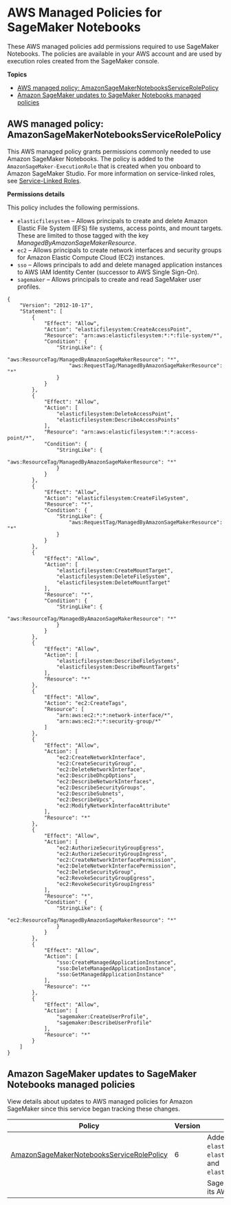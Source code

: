 # AWS Managed Policies for SageMaker Notebooks<a name="security-iam-awsmanpol-notebooks"></a>

These AWS managed policies add permissions required to use SageMaker Notebooks\. The policies are available in your AWS account and are used by execution roles created from the SageMaker console\.

**Topics**
+ [AWS managed policy: AmazonSageMakerNotebooksServiceRolePolicy](#security-iam-awsmanpol-AmazonSageMakerNotebooksServiceRolePolicy)
+ [Amazon SageMaker updates to SageMaker Notebooks managed policies](#security-iam-awsmanpol-notebooks-updates)

## AWS managed policy: AmazonSageMakerNotebooksServiceRolePolicy<a name="security-iam-awsmanpol-AmazonSageMakerNotebooksServiceRolePolicy"></a>

This AWS managed policy grants permissions commonly needed to use Amazon SageMaker Notebooks\. The policy is added to the `AmazonSageMaker-ExecutionRole` that is created when you onboard to Amazon SageMaker Studio\. For more information on service\-linked roles, see [Service\-Linked Roles](security_iam_service-with-iam.md#security_iam_service-with-iam-roles-service-linked)\.

**Permissions details**

This policy includes the following permissions\.
+ `elasticfilesystem` – Allows principals to create and delete Amazon Elastic File System \(EFS\) file systems, access points, and mount targets\. These are limited to those tagged with the key *ManagedByAmazonSageMakerResource*\.
+ `ec2` – Allows principals to create network interfaces and security groups for Amazon Elastic Compute Cloud \(EC2\) instances\.
+ `sso` – Allows principals to add and delete managed application instances to AWS IAM Identity Center \(successor to AWS Single Sign\-On\)\.
+ `sagemaker` – Allows principals to create and read SageMaker user profiles\.

```
{
    "Version": "2012-10-17",
    "Statement": [
        {
            "Effect": "Allow",
            "Action": "elasticfilesystem:CreateAccessPoint",
            "Resource": "arn:aws:elasticfilesystem:*:*:file-system/*",
            "Condition": {
                "StringLike": {
                    "aws:ResourceTag/ManagedByAmazonSageMakerResource": "*",
                    "aws:RequestTag/ManagedByAmazonSageMakerResource": "*"
                }
            }
        },
        {
            "Effect": "Allow",
            "Action": [
                "elasticfilesystem:DeleteAccessPoint",
                "elasticfilesystem:DescribeAccessPoints"
            ],
            "Resource": "arn:aws:elasticfilesystem:*:*:access-point/*",
            "Condition": {
                "StringLike": {
                    "aws:ResourceTag/ManagedByAmazonSageMakerResource": "*"
                }
            }
        },
        {
            "Effect": "Allow",
            "Action": "elasticfilesystem:CreateFileSystem",
            "Resource": "*",
            "Condition": {
                "StringLike": {
                    "aws:RequestTag/ManagedByAmazonSageMakerResource": "*"
                }
            }
        },
        {
            "Effect": "Allow",
            "Action": [
                "elasticfilesystem:CreateMountTarget",
                "elasticfilesystem:DeleteFileSystem",
                "elasticfilesystem:DeleteMountTarget"
            ],
            "Resource": "*",
            "Condition": {
                "StringLike": {
                    "aws:ResourceTag/ManagedByAmazonSageMakerResource": "*"
                }
            }
        },
        {
            "Effect": "Allow",
            "Action": [
                "elasticfilesystem:DescribeFileSystems",
                "elasticfilesystem:DescribeMountTargets"
            ],
            "Resource": "*"
        },
        {
            "Effect": "Allow",
            "Action": "ec2:CreateTags",
            "Resource": [
                "arn:aws:ec2:*:*:network-interface/*",
                "arn:aws:ec2:*:*:security-group/*"
            ]
        },
        {
            "Effect": "Allow",
            "Action": [
                "ec2:CreateNetworkInterface",
                "ec2:CreateSecurityGroup",
                "ec2:DeleteNetworkInterface",
                "ec2:DescribeDhcpOptions",
                "ec2:DescribeNetworkInterfaces",
                "ec2:DescribeSecurityGroups",
                "ec2:DescribeSubnets",
                "ec2:DescribeVpcs",
                "ec2:ModifyNetworkInterfaceAttribute"
            ],
            "Resource": "*"
        },
        {
            "Effect": "Allow",
            "Action": [
                "ec2:AuthorizeSecurityGroupEgress",
                "ec2:AuthorizeSecurityGroupIngress",
                "ec2:CreateNetworkInterfacePermission",
                "ec2:DeleteNetworkInterfacePermission",
                "ec2:DeleteSecurityGroup",
                "ec2:RevokeSecurityGroupEgress",
                "ec2:RevokeSecurityGroupIngress"
            ],
            "Resource": "*",
            "Condition": {
                "StringLike": {
                    "ec2:ResourceTag/ManagedByAmazonSageMakerResource": "*"
                }
            }
        },
        {
            "Effect": "Allow",
            "Action": [
                "sso:CreateManagedApplicationInstance",
                "sso:DeleteManagedApplicationInstance",
                "sso:GetManagedApplicationInstance"
            ],
            "Resource": "*"
        },
        {
            "Effect": "Allow",
            "Action": [
                "sagemaker:CreateUserProfile",
                "sagemaker:DescribeUserProfile"
            ],
            "Resource": "*"
        }
    ]
}
```

## Amazon SageMaker updates to SageMaker Notebooks managed policies<a name="security-iam-awsmanpol-notebooks-updates"></a>

View details about updates to AWS managed policies for Amazon SageMaker since this service began tracking these changes\.


| Policy | Version | Change | Date | 
| --- | --- | --- | --- | 
|  [AmazonSageMakerNotebooksServiceRolePolicy](#security-iam-awsmanpol-AmazonSageMakerNotebooksServiceRolePolicy)  | 6 |  Added permissions for `elasticfilesystem:CreateAccessPoint`, `elasticfilesystem:DeleteAccessPoint`, and `elasticfilesystem:DescribeAccessPoints`\.  | January 12, 2023 | 
|  |  |  SageMaker started tracking changes for its AWS managed policies\.  | June 1, 2021 | 